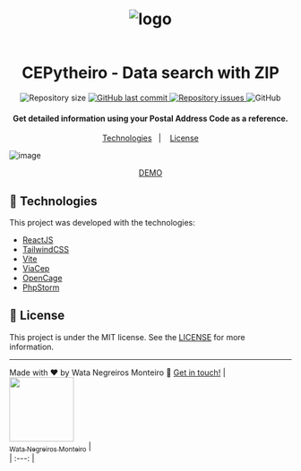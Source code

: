 <h1 align="center">

![logo](https://github.com/WataNegreirosMonteiro/CEPytheiro/assets/90472705/668c9066-4428-4b96-97ae-a2fe74d0a9d8)

<br>
CEPytheiro - Data search with ZIP
</h1>

<p align="center">

  <img alt="Repository size" src="https://img.shields.io/github/repo-size/WataNegreirosMonteiro/CEPytheiro.svg">
  <a href="https://github.com/WataNegreirosMonteiro">
    <img alt="GitHub last commit" src="https://img.shields.io/github/last-commit/WataNegreirosMonteiro/CEPytheiro.svg">
  </a>

  <a href="https://github.com/lukemorales/bancointer/issues">
    <img alt="Repository issues" src="https://img.shields.io/github/issues/WataNegreirosMonteiro/CEPytheiro.svg">
  </a>

  <img alt="GitHub" src="https://img.shields.io/github/license/WataNegreirosMonteiro/CEPytheiro.svg">
</p>

<h4 align="center">
  Get detailed information using your Postal Address Code as a reference.
</h4>

<p align="center">
  <a href="#rocket-technologies">Technologies</a>&nbsp;&nbsp;&nbsp;|&nbsp;&nbsp;&nbsp;
  <a href="#memo-license">License</a>
</p>

![image](https://github.com/WataNegreirosMonteiro/CEPytheiro/assets/90472705/da27bcaf-69c6-415a-84ec-a695c5595123)


<p align="center">
  <a href="https://cepytheiro.watanegreirosmonteiro.com.br/" target="_blank">
    DEMO
  </a>
</p>

## :rocket: Technologies

This project was developed with the technologies:

- [ReactJS](https://laravel.com/)
- [TailwindCSS](https://tailwindcss.com/)
- [Vite](https://vitejs.dev/)
- [ViaCep](https://viacep.com.br/)
- [OpenCage](https://opencagedata.com/)
- [PhpStorm](https://www.jetbrains.com/phpstorm/promo/?source=google&medium=cpc&campaign=AMER_en_BR_PhpStorm_Branded&term=phpstorm&content=540304889981&gad=1&gclid=CjwKCAiAjfyqBhAsEiwA-UdzJFM5CDwBPAuoc9godeizCFTQSUHczNQ9v7cUZVB9PWffZz4OUr5TZxoCySwQAvD_BwE)

## :memo: License

This project is under the MIT license. See the [LICENSE](https://github.com/WataNegreirosMonteiro/CEPytheiro/blob/master/LICENSE) for more information.

---

Made with ♥ by Wata Negreiros Monteiro :wave: [Get in touch!](https://www.linkedin.com/in/wata-negreiros-monteiro-2a94ab1a7/)
| [<img src="https://avatars.githubusercontent.com/u/90472705?v=4" width=115><br><sub>Wata Negreiros Monteiro</sub>](https://github.com/WataNegreirosMonteiro) |  
| :---: | 
